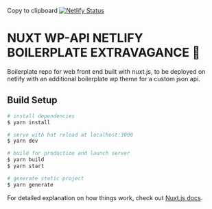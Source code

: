 Copy to clipboard
[![Netlify Status](https://api.netlify.com/api/v1/badges/d86cb7c6-80c7-4a45-b4a8-e1f826481874/deploy-status)](https://app.netlify.com/sites/nuxt-wp-base-2020/deploys)

# NUXT WP-API NETLIFY BOILERPLATE EXTRAVAGANCE 💫

Boilerplate repo for web front end built with nuxt.js, to be deployed on netlify with an additional boilerplate wp theme for a custom json api.

## Build Setup

```bash
# install dependencies
$ yarn install

# serve with hot reload at localhost:3000
$ yarn dev

# build for production and launch server
$ yarn build
$ yarn start

# generate static project
$ yarn generate
```

For detailed explanation on how things work, check out [Nuxt.js docs](https://nuxtjs.org).
